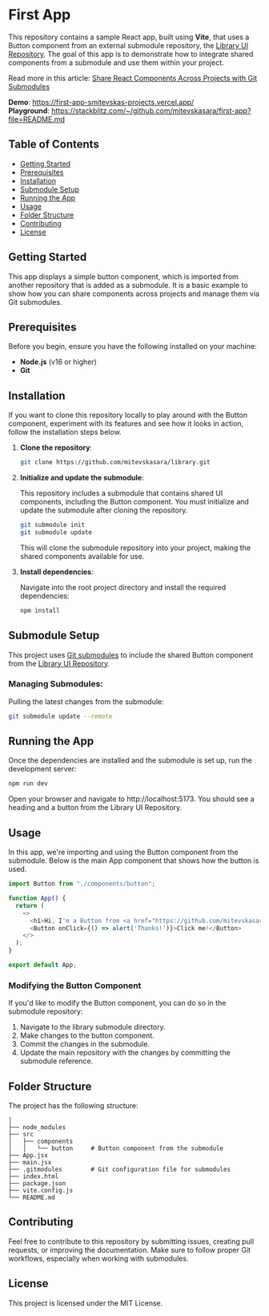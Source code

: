 # First App

This repository contains a sample React app, built using **Vite**, that uses a Button component from an external submodule repository, the [Library UI Repository](https://github.com/mitevskasara/library). The goal of this app is to demonstrate how to integrate shared components from a submodule and use them within your project.


Read more in this article: [Share React Components Across Projects with Git Submodules](https://formfusion.dev/blog/2023/05/sharing-react-components-across)

**Demo**: https://first-app-smitevskas-projects.vercel.app/ <br/>
**Playground**: https://stackblitz.com/~/github.com/mitevskasara/first-app?file=README.md

## Table of Contents
- [Getting Started](#getting-started)
- [Prerequisites](#prerequisites)
- [Installation](#installation)
- [Submodule Setup](#submodule-setup)
- [Running the App](#running-the-app)
- [Usage](#usage)
- [Folder Structure](#folder-structure)
- [Contributing](#contributing)
- [License](#license)

## Getting Started

This app displays a simple button component, which is imported from another repository that is added as a submodule. It is a basic example to show how you can share components across projects and manage them via Git submodules.

## Prerequisites

Before you begin, ensure you have the following installed on your machine:
- **Node.js** (v16 or higher)
- **Git**

## Installation

If you want to clone this repository locally to play around with the Button component, experiment with its features and see how it looks in action, follow the installation steps below.

1. **Clone the repository**:

   ```bash
   git clone https://github.com/mitevskasara/library.git
   ```

2. **Initialize and update the submodule**:

    This repository includes a submodule that contains shared UI components, including the Button component. You must initialize and update the submodule after cloning the repository.

   ```bash
   git submodule init
   git submodule update
    ```

    This will clone the submodule repository into your project, making the shared components available for use.

3. **Install dependencies**:

    Navigate into the root project directory and install the required dependencies:
    ```bash
    npm install
    ```

## Submodule Setup

This project uses [Git submodules](https://git-scm.com/book/en/v2/Git-Tools-Submodules) to include the shared Button component from the [Library UI Repository](https://github.com/mitevskasara/library).

### Managing Submodules:

Pulling the latest changes from the submodule:

```bash
git submodule update --remote
```
## Running the App

Once the dependencies are installed and the submodule is set up, run the development server:

```bash
npm run dev
```
Open your browser and navigate to http://localhost:5173. You should see a heading and a button from the Library UI Repository.

## Usage

In this app, we're importing and using the Button component from the submodule. Below is the main App component that shows how the button is used.

```javascript
import Button from "./components/button";

function App() {
  return (
    <>
      <h1>Hi, I'm a Button from <a href="https://github.com/mitevskasara/library">Library UI Repository</a></h1>
      <Button onClick={() => alert('Thanks!')}>Click me!</Button>
    </>
  );
}

export default App;
```

### Modifying the Button Component

If you'd like to modify the Button component, you can do so in the submodule repository:

1. Navigate to the library submodule directory.
2. Make changes to the button component.
3. Commit the changes in the submodule.
4. Update the main repository with the changes by committing the submodule reference.


## Folder Structure

The project has the following structure:

```root
│
├── node_modules
├── src
│   ├── components
│   │   └── button     # Button component from the submodule
├── App.jsx
├── main.jsx
├── .gitmodules        # Git configuration file for submodules
├── index.html
├── package.json
├── vite.config.js
└── README.md
```

## Contributing

Feel free to contribute to this repository by submitting issues, creating pull requests, or improving the documentation. Make sure to follow proper Git workflows, especially when working with submodules.

## License

This project is licensed under the MIT License.

